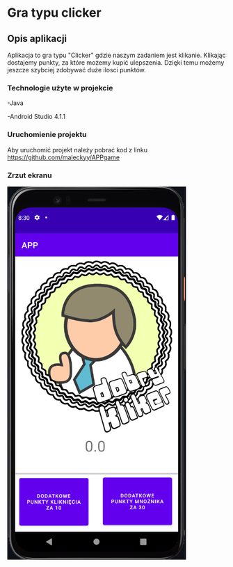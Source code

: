 # Gra typu clicker

## Opis aplikacji


Aplikacja to gra typu "Clicker" gdzie naszym zadaniem jest klikanie. Klikając dostajemy punkty, za które możemy kupić ulepszenia. Dzięki temu możemy jeszcze szybciej zdobywać duże ilosci punktów.




### Technologie użyte w projekcie


-Java


-Android Studio 4.1.1



### Uruchomienie projektu


Aby uruchomić projekt należy pobrać kod z linku
https://github.com/maleckyy/APPgame



### Zrzut ekranu


![](https://github.com/maleckyy/APPgame/blob/main/zrzut.PNG)
